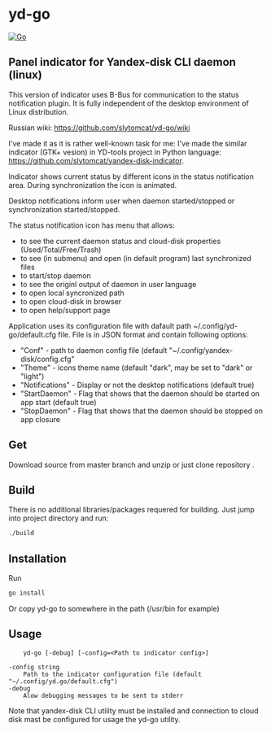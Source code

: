 # yd-go 
[![Go](https://github.com/slytomcat/yd-go/actions/workflows/go.yml/badge.svg?branch=master)](https://github.com/slytomcat/yd-go/actions/workflows/go.yml)
## Panel indicator for Yandex-disk CLI daemon (linux)


This version of indicator uses B-Bus for communication to the status notification plugin. It is fully independent of the desktop environment of Linux distribution.

Russian wiki: https://github.com/slytomcat/yd-go/wiki

I've made it as it is rather well-known task for me: I've made the similar indicator (GTK+ vesion) in YD-tools project in Python language: https://github.com/slytomcat/yandex-disk-indicator.

Indicator shows current status by different icons in the status notification area. During synchronization the icon is animated.

Desktop notifications inform user when daemon started/stopped or synchronization started/stopped.

The status notification icon has menu that allows:
  - to see the current daemon status and cloud-disk properties (Used/Total/Free/Trash)
  - to see (in submenu) and open (in default program) last synchronized files 
  - to start/stop daemon
  - to see the originl output of daemon in user language
  - to open local syncronized path
  - to open cloud-disk in browser
  - to open help/support page

Application uses its configuration file with dafault path ~/.config/yd-go/default.cfg file. File is in JSON format and contain following options:
  - "Conf" - path to daemon config file (default "~/.config/yandex-disk/config.cfg"
  - "Theme" - icons theme name (default "dark", may be set to "dark" or "light")
  - "Notifications" - Display or not the desktop notifications (default true)
  - "StartDaemon" - Flag that shows that the daemon should be started on app start (default true)
  - "StopDaemon" - Flag that shows that the daemon should be stopped on app closure

## Get
Download source from master branch and unzip or just clone repository .

## Build 
There is no additional libraries/packages requered for building. Just jump into project directory and run:

```bash
./build
```
## Installation
Run 
```bash
go install
```

Or copy yd-go to somewhere in the path (/usr/bin for example)

## Usage
		yd-go [-debug] [-config=<Path to indicator config>]

	-config string
		Path to the indicator configuration file (default "~/.config/yd.go/default.cfg")
	-debug
		Alow debugging messages to be sent to stderr


Note that yandex-disk CLI utility must be installed and connection to cloud disk mast be configured for usage the yd-go utility.